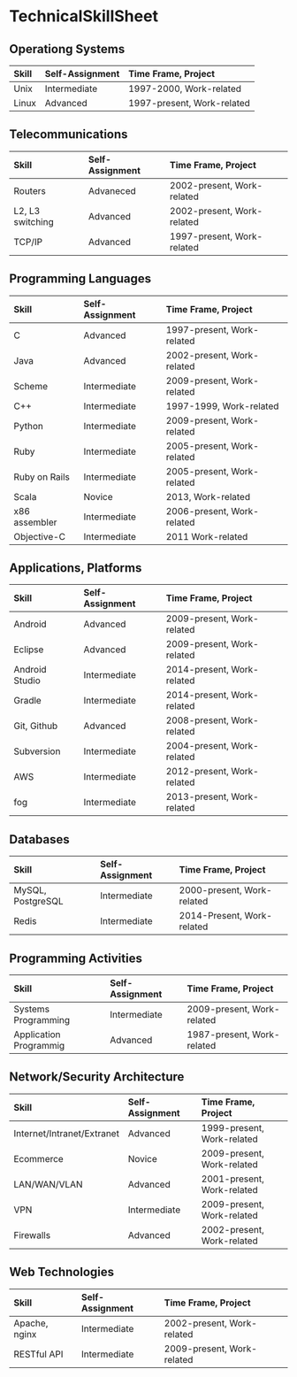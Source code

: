 TechnicalSkillSheet
===================

## Operationg Systems
|Skill             |Self-Assignment |Time Frame, Project |
|:-----------------|:---------------|:-------------------|
|Unix | Intermediate | 1997-2000, Work-related |
|Linux         |Advanced        |1997-present, Work-related  |

## Telecommunications
|Skill             |Self-Assignment |Time Frame, Project |
|:-----------------|:---------------|:-------------------|
|Routers |Advaneced |2002-present, Work-related |
|L2, L3 switching |Advanced |2002-present, Work-related |
|TCP/IP | Advanced| 1997-present, Work-related |

## Programming Languages

|Skill             |Self-Assignment |Time Frame, Project |
|:-----------------|:---------------|:-------------------|
|C                 |Advanced        |1997-present, Work-related  |
|Java     |Advanced        |2002-present, Work-related |
|Scheme    |Intermediate        |2009-present, Work-related  |
|C++               |Intermediate    |1997-1999, Work-related    |
|Python     |Intermediate        |2009-present, Work-related   |
|Ruby      |Intermediate      |2005-present, Work-related   |
|Ruby on Rails     |Intermediate      |2005-present, Work-related             |
|Scala     |Novice        |2013, Work-related    |
|x86 assembler     |Intermediate        |2006-present, Work-related                    |
|Objective-C |Intermediate |2011 Work-related |

## Applications, Platforms

|Skill             |Self-Assignment |Time Frame, Project |
|:-----------------|:---------------|:-------------------|
|Android         |Advanced        |2009-present, Work-related |
|Eclipse         |Advanced        |2009-present, Work-related |
|Android Studio |Intermediate |2014-present, Work-related |
|Gradle |Intermediate |2014-present, Work-related |
|Git, Github         |Advanced        |2008-present, Work-related    |
|Subversion         |Intermediate        |2004-present, Work-related    |
|AWS |Intermediate |2012-present, Work-related |
|fog |Intermediate |2013-present, Work-related |

## Databases

|Skill             |Self-Assignment |Time Frame, Project |
|:-----------------|:---------------|:-------------------|
|MySQL, PostgreSQL     |Intermediate        |2000-present, Work-related |
|Redis                 |Intermediate        |2014-Present, Work-related |

## Programming Activities

|Skill             |Self-Assignment |Time Frame, Project |
|:-----------------|:---------------|:-------------------|
|Systems Programming |Intermediate | 2009-present, Work-related |
|Application Programmig |Advanced | 1987-present, Work-related |

## Network/Security Architecture

|Skill             |Self-Assignment |Time Frame, Project |
|:-----------------|:---------------|:-------------------|
|Internet/Intranet/Extranet |Advanced |1999-present, Work-related |
|Ecommerce |Novice |2009-present, Work-related |
|LAN/WAN/VLAN | Advanced|2001-present, Work-related |
|VPN |Intermediate |2009-present, Work-related |
|Firewalls |Advanced |2002-present, Work-related |

## Web Technologies

|Skill             |Self-Assignment |Time Frame, Project |
|:-----------------|:---------------|:-------------------|
|Apache, nginx |Intermediate | 2002-present, Work-related |
|RESTful API |Intermediate |2009-present, Work-related |
